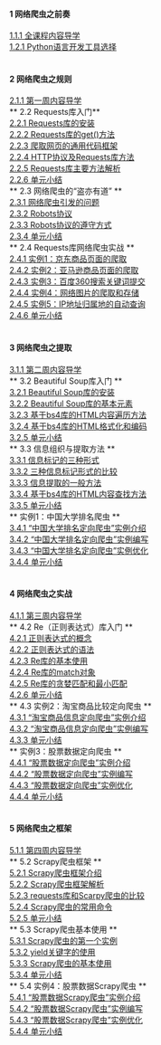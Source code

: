 #### 1 网络爬虫之前奏  
[1.1.1 全课程内容导学](http://v.stu.126.net/mooc-video/nos/mp4/2017/02/28/1005853348_f171329df9a543528f1d3661025dafb4_shd.mp4?ak=99ed7479ee303d1b1361b0ee5a4abcee488ba8975ac3ab59e2f762a89b17554d54fa4aec830542520ea1a4caf265c1aa917f197453fd5e721b09e15b813d89270015e48ffc49c659b128bfe612dda086d65894b8ef217f1626539e3c9eb40879c29b730d22bdcadb1b4f67996129275fa4c38c6336120510aea1ae1790819de86e0fa3e09eeabea1b068b3d9b9b6597acf0c219eb000a69c12ce9d568813365b3e099fcdb77c69ca7cd6141d92c122af )  
[1.2.1 Python语言开发工具选择](http://v.stu.126.net/mooc-video/nos/mp4/2017/02/28/1005857381_359806fd2b7743459a756c23a5bc74f5_shd.mp4?ak=99ed7479ee303d1b1361b0ee5a4abcee488ba8975ac3ab59e2f762a89b17554d50f735b56ff5af1d3fff6b0fba5ce89d0dcfecf63835960a43d311794f003b570015e48ffc49c659b128bfe612dda086d65894b8ef217f1626539e3c9eb40879c29b730d22bdcadb1b4f67996129275fa4c38c6336120510aea1ae1790819de86e0fa3e09eeabea1b068b3d9b9b6597acf0c219eb000a69c12ce9d568813365b3e099fcdb77c69ca7cd6141d92c122af )   
<br>
#### 2 网络爬虫之规则  
[2.1.1 第一周内容导学](http://v.stu.126.net/mooc-video/nos/mp4/2017/02/28/1005857376_8adb233ed5f447618ad06eec04de1c72_shd.mp4?ak=99ed7479ee303d1b1361b0ee5a4abcee488ba8975ac3ab59e2f762a89b17554ddf76a2026e1bfe0c0070f3a7945a86804af0bdd7a1c1a8142b45237805f97b2f0015e48ffc49c659b128bfe612dda086d65894b8ef217f1626539e3c9eb40879c29b730d22bdcadb1b4f67996129275fa4c38c6336120510aea1ae1790819de86e0fa3e09eeabea1b068b3d9b9b6597acf0c219eb000a69c12ce9d568813365b3e099fcdb77c69ca7cd6141d92c122af )   
** 2.2 Requests库入门**  
[2.2.1 Requests库的安装](http://v.stu.126.net/mooc-video/nos/mp4/2017/02/28/1005855329_d558e0dfd0ca4814a53077834ad9e595_shd.mp4?ak=99ed7479ee303d1b1361b0ee5a4abcee488ba8975ac3ab59e2f762a89b17554d2916f6105ae3fe6ce574d12e7a38ba35587be4e9b7d812a70d0c247d4e3a90810015e48ffc49c659b128bfe612dda086d65894b8ef217f1626539e3c9eb40879c29b730d22bdcadb1b4f67996129275fa4c38c6336120510aea1ae1790819de86e0fa3e09eeabea1b068b3d9b9b6597acf0c219eb000a69c12ce9d568813365b3e099fcdb77c69ca7cd6141d92c122af )  
[2.2.2 Requests库的get()方法](http://v.stu.126.net/mooc-video/nos/mp4/2017/02/28/1005857378_2284385e25c94acfa5f5ce4d3c9f6de8_shd.mp4?ak=99ed7479ee303d1b1361b0ee5a4abcee488ba8975ac3ab59e2f762a89b17554dbb328f15913c3c733fb218642f4f581669a60e009c2886bde2a2553f8899dddb0015e48ffc49c659b128bfe612dda086d65894b8ef217f1626539e3c9eb40879c29b730d22bdcadb1b4f67996129275fa4c38c6336120510aea1ae1790819de86e0fa3e09eeabea1b068b3d9b9b6597acf0c219eb000a69c12ce9d568813365b3e099fcdb77c69ca7cd6141d92c122af )  
[2.2.3 爬取网页的通用代码框架](http://v.stu.126.net/mooc-video/nos/mp4/2017/02/28/1005853341_c699790746504590875a4d5988614fdb_shd.mp4?ak=99ed7479ee303d1b1361b0ee5a4abcee488ba8975ac3ab59e2f762a89b17554d04036f9d9731af6f29c8c739f5b50754ba8b13914a7af990bb006fd2f812ed650015e48ffc49c659b128bfe612dda086d65894b8ef217f1626539e3c9eb40879c29b730d22bdcadb1b4f67996129275fa4c38c6336120510aea1ae1790819de86e0fa3e09eeabea1b068b3d9b9b6597acf0c219eb000a69c12ce9d568813365b3e099fcdb77c69ca7cd6141d92c122af )  
[2.2.4 HTTP协议及Requests库方法](http://v.stu.126.net/mooc-video/nos/mp4/2017/02/28/1005856320_42847de8847e4592b5e0ae10862f4039_shd.mp4?ak=99ed7479ee303d1b1361b0ee5a4abcee488ba8975ac3ab59e2f762a89b17554de2cb7beb826664fcbc71ad8f1eeb5c9f2fa8af12b7bb7909cd43d2e964e70c240015e48ffc49c659b128bfe612dda086d65894b8ef217f1626539e3c9eb40879c29b730d22bdcadb1b4f67996129275fa4c38c6336120510aea1ae1790819de86e0fa3e09eeabea1b068b3d9b9b6597acf0c219eb000a69c12ce9d568813365b3e099fcdb77c69ca7cd6141d92c122af )  
[2.2.5 Requests库主要方法解析](http://v.stu.126.net/mooc-video/nos/mp4/2017/02/28/1005857379_520375a9f9834b0f814c61d4dcad1876_shd.mp4?ak=99ed7479ee303d1b1361b0ee5a4abcee488ba8975ac3ab59e2f762a89b17554d1bc13ddc1d395ae4d02b7a64137ad7928d2dd0dbc530b5b304b7733687c4cf5e0015e48ffc49c659b128bfe612dda086d65894b8ef217f1626539e3c9eb40879c29b730d22bdcadb1b4f67996129275fa4c38c6336120510aea1ae1790819de86e0fa3e09eeabea1b068b3d9b9b6597acf0c219eb000a69c12ce9d568813365b3e099fcdb77c69ca7cd6141d92c122af )  
[2.2.6 单元小结](http://v.stu.126.net/mooc-video/nos/mp4/2017/02/28/1005853339_d5ea9d30026148f7a9bd261cd6faf25f_shd.mp4?ak=99ed7479ee303d1b1361b0ee5a4abcee488ba8975ac3ab59e2f762a89b17554d3c9cc42f02afcc9bb7ed3769df60dcc9d3b7907ffae508e857b4e901a7fd10840015e48ffc49c659b128bfe612dda086d65894b8ef217f1626539e3c9eb40879c29b730d22bdcadb1b4f67996129275fa4c38c6336120510aea1ae1790819de86e0fa3e09eeabea1b068b3d9b9b6597acf0c219eb000a69c12ce9d568813365b3e099fcdb77c69ca7cd6141d92c122af )  
** 2.3 网络爬虫的“盗亦有道” **  
[2.3.1 网络爬虫引发的问题](http://v.stu.126.net/mooc-video/nos/mp4/2017/02/28/1005854353_a265d3c93faf4ae4b9e679202f39b3ed_shd.mp4?ak=99ed7479ee303d1b1361b0ee5a4abcee488ba8975ac3ab59e2f762a89b17554d3068ee82854d2d1c1c0186d3fd37f3276d62085ed4ba19237819333141a11fb00015e48ffc49c659b128bfe612dda086d65894b8ef217f1626539e3c9eb40879c29b730d22bdcadb1b4f67996129275fa4c38c6336120510aea1ae1790819de86e0fa3e09eeabea1b068b3d9b9b6597acf0c219eb000a69c12ce9d568813365b3e099fcdb77c69ca7cd6141d92c122af )  
[2.3.2 Robots协议](http://v.stu.126.net/mooc-video/nos/mp4/2017/02/28/1005857382_bb6abc15584b4f449260fc10e8657025_shd.mp4?ak=99ed7479ee303d1b1361b0ee5a4abcee488ba8975ac3ab59e2f762a89b17554d514230db608af85261a0cd30e5c3ec843503b4d74e2867dea48f4cdf314298cd0015e48ffc49c659b128bfe612dda086d65894b8ef217f1626539e3c9eb40879c29b730d22bdcadb1b4f67996129275fa4c38c6336120510aea1ae1790819de86e0fa3e09eeabea1b068b3d9b9b6597acf0c219eb000a69c12ce9d568813365b3e099fcdb77c69ca7cd6141d92c122af )  
[2.3.3 Robots协议的遵守方式](http://v.stu.126.net/mooc-video/nos/mp4/2017/02/28/1005856323_0c8158e96310431e8851274430e61004_shd.mp4?ak=99ed7479ee303d1b1361b0ee5a4abcee488ba8975ac3ab59e2f762a89b17554d32b995a4a7b03a5d3b6637992a630434b44398790868c5da42677e3ae48aa6930015e48ffc49c659b128bfe612dda086d65894b8ef217f1626539e3c9eb40879c29b730d22bdcadb1b4f67996129275fa4c38c6336120510aea1ae1790819de86e0fa3e09eeabea1b068b3d9b9b6597acf0c219eb000a69c12ce9d568813365b3e099fcdb77c69ca7cd6141d92c122af )  
[2.3.4 单元小结](http://v.stu.126.net/mooc-video/nos/mp4/2017/02/28/1005854354_0c0309352b80498297ef879bd718bff5_shd.mp4?ak=99ed7479ee303d1b1361b0ee5a4abcee488ba8975ac3ab59e2f762a89b17554df1280897ab2bdc53bd1ba07d8d46394a38422ad5c0452b87cac359a09e9034da0015e48ffc49c659b128bfe612dda086d65894b8ef217f1626539e3c9eb40879c29b730d22bdcadb1b4f67996129275fa4c38c6336120510aea1ae1790819de86e0fa3e09eeabea1b068b3d9b9b6597acf0c219eb000a69c12ce9d568813365b3e099fcdb77c69ca7cd6141d92c122af )  
** 2.4 Requests库网络爬虫实战 **  
[2.4.1 实例1：京东商品页面的爬取](http://v.stu.126.net/mooc-video/nos/mp4/2017/02/28/1005856315_071b1ad34b3949948a62a810f769d69b_shd.mp4?ak=99ed7479ee303d1b1361b0ee5a4abcee488ba8975ac3ab59e2f762a89b17554dd473dff428f99bfe268043ebb46336e6e8cbd19ecfbe382a8c88c5d62afed4e90015e48ffc49c659b128bfe612dda086d65894b8ef217f1626539e3c9eb40879c29b730d22bdcadb1b4f67996129275fa4c38c6336120510aea1ae1790819de86e0fa3e09eeabea1b068b3d9b9b6597acf0c219eb000a69c12ce9d568813365b3e099fcdb77c69ca7cd6141d92c122af )  
[2.4.2 实例2：亚马逊商品页面的爬取](http://v.stu.126.net/mooc-video/nos/mp4/2017/02/28/1005855332_114989f0e0564d2da321af22d3bb5e19_shd.mp4?ak=99ed7479ee303d1b1361b0ee5a4abcee488ba8975ac3ab59e2f762a89b17554d16b2f1be4e7d4a3870db65d96d5a99356e21cacc1cc7e0098a6ed5d55bedd1ce0015e48ffc49c659b128bfe612dda086d65894b8ef217f1626539e3c9eb40879c29b730d22bdcadb1b4f67996129275fa4c38c6336120510aea1ae1790819de86e0fa3e09eeabea1b068b3d9b9b6597acf0c219eb000a69c12ce9d568813365b3e099fcdb77c69ca7cd6141d92c122af )  
[2.4.3 实例3：百度360搜索关键词提交](http://v.stu.126.net/mooc-video/nos/mp4/2017/02/28/1005856317_0295ef32a945401198b0240589e7c84e_shd.mp4?ak=99ed7479ee303d1b1361b0ee5a4abcee488ba8975ac3ab59e2f762a89b17554d5c3ab45c73678edf1736a86312229e49ab03f4a8b54e91b8c8fab0eb4f321c580015e48ffc49c659b128bfe612dda086d65894b8ef217f1626539e3c9eb40879c29b730d22bdcadb1b4f67996129275fa4c38c6336120510aea1ae1790819de86e0fa3e09eeabea1b068b3d9b9b6597acf0c219eb000a69c12ce9d568813365b3e099fcdb77c69ca7cd6141d92c122af )  
[2.4.4 实例4：网络图片的爬取和存储](http://v.stu.126.net/mooc-video/nos/mp4/2017/02/28/1005853338_286f73d180da4352bb52b18a724161a5_shd.mp4?ak=99ed7479ee303d1b1361b0ee5a4abcee488ba8975ac3ab59e2f762a89b17554d0d5aa374ea74675b01c93fec7b39bd9a30bf903e2d4685d41a876e8a8a16ccf70015e48ffc49c659b128bfe612dda086d65894b8ef217f1626539e3c9eb40879c29b730d22bdcadb1b4f67996129275fa4c38c6336120510aea1ae1790819de86e0fa3e09eeabea1b068b3d9b9b6597acf0c219eb000a69c12ce9d568813365b3e099fcdb77c69ca7cd6141d92c122af )  
[2.4.5 实例5：IP地址归属地的自动查询](http://v.stu.126.net/mooc-video/nos/mp4/2017/02/28/1005855330_c19061df10ee4cd69496dba4292e9ea3_shd.mp4?ak=99ed7479ee303d1b1361b0ee5a4abcee488ba8975ac3ab59e2f762a89b17554d1c658d00a4de7486a744f2a0d50b4602cfb357e7726c51cf6ada1fa389e4ee0f0015e48ffc49c659b128bfe612dda086d65894b8ef217f1626539e3c9eb40879c29b730d22bdcadb1b4f67996129275fa4c38c6336120510aea1ae1790819de86e0fa3e09eeabea1b068b3d9b9b6597acf0c219eb000a69c12ce9d568813365b3e099fcdb77c69ca7cd6141d92c122af )   
[2.4.6 单元小结](http://v.stu.126.net/mooc-video/nos/mp4/2017/02/28/1005858342_d82a5bf6b3a44d21b47d2d9fa1fd6e90_shd.mp4?ak=99ed7479ee303d1b1361b0ee5a4abcee488ba8975ac3ab59e2f762a89b17554d9055bc2f6f036e893e9c15b9fef32e9f0f80c6f0d47d0c6ee515392e159fd3110015e48ffc49c659b128bfe612dda086d65894b8ef217f1626539e3c9eb40879c29b730d22bdcadb1b4f67996129275fa4c38c6336120510aea1ae1790819de86e0fa3e09eeabea1b068b3d9b9b6597acf0c219eb000a69c12ce9d568813365b3e099fcdb77c69ca7cd6141d92c122af )  
<br>
#### 3 网络爬虫之提取
[3.1.1 第二周内容导学](http://v.stu.126.net/mooc-video/nos/mp4/2017/03/07/1005925031_e57cfca5acdc4a528834455e00e933e7_shd.mp4?ak=99ed7479ee303d1b1361b0ee5a4abcee488ba8975ac3ab59e2f762a89b17554d93286923e8be644d5516a1ca2019a5bc5bb5e7ebf711bdd406bcc7b3c16d1fc40015e48ffc49c659b128bfe612dda086d65894b8ef217f1626539e3c9eb40879c29b730d22bdcadb1b4f67996129275fa4c38c6336120510aea1ae1790819de86e0fa3e09eeabea1b068b3d9b9b6597acf0c219eb000a69c12ce9d568813365b3e099fcdb77c69ca7cd6141d92c122af )  
** 3.2 Beautiful Soup库入门 **  
[3.2.1 Beautiful Soup库的安装](http://v.stu.126.net/mooc-video/nos/mp4/2017/03/07/1005930028_f63130cbfb2e4dfe8e142ab7cf620d9d_shd.mp4?ak=99ed7479ee303d1b1361b0ee5a4abcee488ba8975ac3ab59e2f762a89b17554d0725fa90ddb607047f2ddcdf12ee52c6751c8e59380b325269f9b0ffe86401ca0015e48ffc49c659b128bfe612dda086d65894b8ef217f1626539e3c9eb40879c29b730d22bdcadb1b4f67996129275fa4c38c6336120510aea1ae1790819de86e0fa3e09eeabea1b068b3d9b9b6597acf0c219eb000a69c12ce9d568813365b3e099fcdb77c69ca7cd6141d92c122af )  
[3.2.2 Beautiful Soup库的基本元素](http://v.stu.126.net/mooc-video/nos/mp4/2017/03/07/1005927026_ac3dce58279848a09f3713b660916ae7_shd.mp4?ak=99ed7479ee303d1b1361b0ee5a4abcee488ba8975ac3ab59e2f762a89b17554df12504aacd965c696170e3f3458927929b2b6089da8524143b597009887cc1210015e48ffc49c659b128bfe612dda086d65894b8ef217f1626539e3c9eb40879c29b730d22bdcadb1b4f67996129275fa4c38c6336120510aea1ae1790819de86e0fa3e09eeabea1b068b3d9b9b6597acf0c219eb000a69c12ce9d568813365b3e099fcdb77c69ca7cd6141d92c122af )  
[3.2.3 基于bs4库的HTML内容遍历方法](http://v.stu.126.net/mooc-video/nos/mp4/2017/03/07/1005930032_13790179d6b0486091aed644312e8c72_shd.mp4?ak=99ed7479ee303d1b1361b0ee5a4abcee488ba8975ac3ab59e2f762a89b17554d4818215f727c4590437f4fe3923653d0fd4bf229d41cb45d5bbd3f69bec864bd0015e48ffc49c659b128bfe612dda086d65894b8ef217f1626539e3c9eb40879c29b730d22bdcadb1b4f67996129275fa4c38c6336120510aea1ae1790819de86e0fa3e09eeabea1b068b3d9b9b6597acf0c219eb000a69c12ce9d568813365b3e099fcdb77c69ca7cd6141d92c122af )  
[3.2.4 基于bs4库的HTML格式化和编码](http://v.stu.126.net/mooc-video/nos/mp4/2017/03/07/1005929019_1940faa83cd74dc0be9e0561bcc7dd5e_shd.mp4?ak=99ed7479ee303d1b1361b0ee5a4abcee488ba8975ac3ab59e2f762a89b17554d60e4a9613eb6e37ed7840989729b087f245884fb583bcd8e81f4e21915be30c50015e48ffc49c659b128bfe612dda086d65894b8ef217f1626539e3c9eb40879c29b730d22bdcadb1b4f67996129275fa4c38c6336120510aea1ae1790819de86e0fa3e09eeabea1b068b3d9b9b6597acf0c219eb000a69c12ce9d568813365b3e099fcdb77c69ca7cd6141d92c122af )  
[3.2.5 单元小结](http://v.stu.126.net/mooc-video/nos/mp4/2017/03/07/1005925034_6c48cb9fdf544e15bd09d41c0f7c59ad_shd.mp4?ak=99ed7479ee303d1b1361b0ee5a4abcee488ba8975ac3ab59e2f762a89b17554daa1240ea35cef81d0338439271156525fcbd59e9bfd6bb2ef9754496986a57240015e48ffc49c659b128bfe612dda086d65894b8ef217f1626539e3c9eb40879c29b730d22bdcadb1b4f67996129275fa4c38c6336120510aea1ae1790819de86e0fa3e09eeabea1b068b3d9b9b6597acf0c219eb000a69c12ce9d568813365b3e099fcdb77c69ca7cd6141d92c122af )  
** 3.3 信息组织与提取方法 **  
[3.3.1 信息标记的三种形式](http://v.stu.126.net/mooc-video/nos/mp4/2017/03/07/1005930031_f581cb3628f943b08d8ddfbd311cd114_shd.mp4?ak=99ed7479ee303d1b1361b0ee5a4abcee1c7fbabd780ec4d37af6b07cfb6a89359bafb9859329a867a313c875f97e1af7466f7b0197d1b963d7231274befd347e0015e48ffc49c659b128bfe612dda086d65894b8ef217f1626539e3c9eb40879c29b730d22bdcadb1b4f67996129275fa4c38c6336120510aea1ae1790819de86e0fa3e09eeabea1b068b3d9b9b6597acf0c219eb000a69c12ce9d568813365b3e099fcdb77c69ca7cd6141d92c122af )  
[3.3.2 三种信息标记形式的比较](http://v.stu.126.net/mooc-video/nos/mp4/2017/03/07/1005926033_965dfdac04f74b16930cf00dda21ce48_shd.mp4?ak=99ed7479ee303d1b1361b0ee5a4abcee1c7fbabd780ec4d37af6b07cfb6a89353fb5867172ba902439b89ae932c01b1746702399e968519ee103f0a7f3ea48570015e48ffc49c659b128bfe612dda086d65894b8ef217f1626539e3c9eb40879c29b730d22bdcadb1b4f67996129275fa4c38c6336120510aea1ae1790819de86e0fa3e09eeabea1b068b3d9b9b6597acf0c219eb000a69c12ce9d568813365b3e099fcdb77c69ca7cd6141d92c122af )  
[3.3.3 信息提取的一般方法](http://v.stu.126.net/mooc-video/nos/mp4/2017/03/07/1005925039_94410d54043144ab827d81dcbc8cf84b_shd.mp4?ak=99ed7479ee303d1b1361b0ee5a4abcee1c7fbabd780ec4d37af6b07cfb6a8935a023f7e1290a9f423c2eaf78dfac564f96c16a17362842704843a6db1f8807060015e48ffc49c659b128bfe612dda086d65894b8ef217f1626539e3c9eb40879c29b730d22bdcadb1b4f67996129275fa4c38c6336120510aea1ae1790819de86e0fa3e09eeabea1b068b3d9b9b6597acf0c219eb000a69c12ce9d568813365b3e099fcdb77c69ca7cd6141d92c122af )  
[3.3.4 基于bs4库的HTML内容查找方法](http://v.stu.126.net/mooc-video/nos/mp4/2017/03/07/1005926034_cbc3e80d4e20437ba300c88ece789d42_shd.mp4?ak=99ed7479ee303d1b1361b0ee5a4abcee1c7fbabd780ec4d37af6b07cfb6a893579ba4ae72bc45c69d1ef381c57987a0d3bfb1c1cda33f1926f9b67624b5d52ca0015e48ffc49c659b128bfe612dda086d65894b8ef217f1626539e3c9eb40879c29b730d22bdcadb1b4f67996129275fa4c38c6336120510aea1ae1790819de86e0fa3e09eeabea1b068b3d9b9b6597acf0c219eb000a69c12ce9d568813365b3e099fcdb77c69ca7cd6141d92c122af )  
[3.3.5 单元小结](http://v.stu.126.net/mooc-video/nos/mp4/2017/03/07/1005926032_2971eea044a142e6bf6523b86b23c021_shd.mp4?ak=99ed7479ee303d1b1361b0ee5a4abcee1c7fbabd780ec4d37af6b07cfb6a8935fd0b579de6dc8e7d5f02c78bfb3922d48cd9183801e497609822c4cd15bfac990015e48ffc49c659b128bfe612dda086d65894b8ef217f1626539e3c9eb40879c29b730d22bdcadb1b4f67996129275fa4c38c6336120510aea1ae1790819de86e0fa3e09eeabea1b068b3d9b9b6597acf0c219eb000a69c12ce9d568813365b3e099fcdb77c69ca7cd6141d92c122af )  
** 实例1：中国大学排名爬虫 **  
[3.4.1 “中国大学排名定向爬虫”实例介绍](http://v.stu.126.net/mooc-video/nos/mp4/2017/03/07/1005929021_e607c060f1dd4207afe025f8e77fc27d_shd.mp4?ak=99ed7479ee303d1b1361b0ee5a4abcee1c7fbabd780ec4d37af6b07cfb6a8935eaa64007ad0bf689964f06f76f32f647c2ca4743a0209f96cab328f74e5176b20015e48ffc49c659b128bfe612dda086d65894b8ef217f1626539e3c9eb40879c29b730d22bdcadb1b4f67996129275fa4c38c6336120510aea1ae1790819de86e0fa3e09eeabea1b068b3d9b9b6597acf0c219eb000a69c12ce9d568813365b3e099fcdb77c69ca7cd6141d92c122af )  
[3.4.2 “中国大学排名定向爬虫”实例编写](http://v.stu.126.net/mooc-video/nos/mp4/2017/03/07/1005930033_bc23000be4f842b68de86ceac0c0fb79_shd.mp4?ak=99ed7479ee303d1b1361b0ee5a4abcee1c7fbabd780ec4d37af6b07cfb6a8935b51ac1946b6f9ddb5203496a2e72e2f0234ab69026703230484693b9495112190015e48ffc49c659b128bfe612dda086d65894b8ef217f1626539e3c9eb40879c29b730d22bdcadb1b4f67996129275fa4c38c6336120510aea1ae1790819de86e0fa3e09eeabea1b068b3d9b9b6597acf0c219eb000a69c12ce9d568813365b3e099fcdb77c69ca7cd6141d92c122af )  
[3.4.3 “中国大学排名定向爬虫”实例优化](http://v.stu.126.net/mooc-video/nos/mp4/2017/03/07/1005929020_392f31625d0d472f832ba63dc3de2e3c_shd.mp4?ak=99ed7479ee303d1b1361b0ee5a4abcee1c7fbabd780ec4d37af6b07cfb6a89357cd33e56a241ba2cc3ac66f7b68c725ac28d0b263d57c9eedf960b6d6c9b08140015e48ffc49c659b128bfe612dda086d65894b8ef217f1626539e3c9eb40879c29b730d22bdcadb1b4f67996129275fa4c38c6336120510aea1ae1790819de86e0fa3e09eeabea1b068b3d9b9b6597acf0c219eb000a69c12ce9d568813365b3e099fcdb77c69ca7cd6141d92c122af )  
[3.4.4 单元小结](http://v.stu.126.net/mooc-video/nos/mp4/2017/03/07/1005927024_24df1ae0f23645c9a34478a3ccacd89c_shd.mp4?ak=99ed7479ee303d1b1361b0ee5a4abcee1c7fbabd780ec4d37af6b07cfb6a8935fd1f7db029a8b9efcacb0b21b325a61ecf8401218be25891a8def2eac30796500015e48ffc49c659b128bfe612dda086d65894b8ef217f1626539e3c9eb40879c29b730d22bdcadb1b4f67996129275fa4c38c6336120510aea1ae1790819de86e0fa3e09eeabea1b068b3d9b9b6597acf0c219eb000a69c12ce9d568813365b3e099fcdb77c69ca7cd6141d92c122af )  
<br>
#### 4 网络爬虫之实战
[4.1.1 第三周内容导学](http://v.stu.126.net/mooc-video/nos/mp4/2017/03/14/1005985001_9ac20b8cb14a41cabf0cae00cb183926_shd.mp4?ak=99ed7479ee303d1b1361b0ee5a4abcee1c7fbabd780ec4d37af6b07cfb6a8935ccba34c44af1bb0a8a1ec90d998934b35e934bcd231fd88442b59d10a2556a7b0015e48ffc49c659b128bfe612dda086d65894b8ef217f1626539e3c9eb40879c29b730d22bdcadb1b4f67996129275fa4c38c6336120510aea1ae1790819de86e0fa3e09eeabea1b068b3d9b9b6597acf0c219eb000a69c12ce9d568813365b3e099fcdb77c69ca7cd6141d92c122af )  
** 4.2 Re（正则表达式）库入门 **  
[4.2.1 正则表达式的概念](http://v.stu.126.net/mooc-video/nos/mp4/2017/03/14/1005975004_ce8b4d5f0b5e413f95139aef54d76608_shd.mp4?ak=99ed7479ee303d1b1361b0ee5a4abcee1c7fbabd780ec4d37af6b07cfb6a8935c80524d6a0f33a76e9cf19ecfd003ee94588ec4c4e971d839528db0aa0819ebb0015e48ffc49c659b128bfe612dda086d65894b8ef217f1626539e3c9eb40879c29b730d22bdcadb1b4f67996129275fa4c38c6336120510aea1ae1790819de86e0fa3e09eeabea1b068b3d9b9b6597acf0c219eb000a69c12ce9d568813365b3e099fcdb77c69ca7cd6141d92c122af )  
[4.2.2 正则表达式的语法](http://v.stu.126.net/mooc-video/nos/mp4/2017/03/14/1005987002_d2b61fcb3856419c9c2ecbbb88e63c6f_shd.mp4?ak=99ed7479ee303d1b1361b0ee5a4abcee1c7fbabd780ec4d37af6b07cfb6a8935293ccf6b2eb6fa1d9fd4bf5c642716da790eb55627d9d8a6a7b787ffedf3b0ec0015e48ffc49c659b128bfe612dda086d65894b8ef217f1626539e3c9eb40879c29b730d22bdcadb1b4f67996129275fa4c38c6336120510aea1ae1790819de86e0fa3e09eeabea1b068b3d9b9b6597acf0c219eb000a69c12ce9d568813365b3e099fcdb77c69ca7cd6141d92c122af )  
[4.2.3 Re库的基本使用](http://v.stu.126.net/mooc-video/nos/mp4/2017/03/14/1005975007_fffb8be0196445929d2855d81d8d814a_shd.mp4?ak=99ed7479ee303d1b1361b0ee5a4abcee1c7fbabd780ec4d37af6b07cfb6a893567c575bf60ff7dcc6b93e2ece8b561e87689539fb9742b8a8802066e3f42b42b0015e48ffc49c659b128bfe612dda086d65894b8ef217f1626539e3c9eb40879c29b730d22bdcadb1b4f67996129275fa4c38c6336120510aea1ae1790819de86e0fa3e09eeabea1b068b3d9b9b6597acf0c219eb000a69c12ce9d568813365b3e099fcdb77c69ca7cd6141d92c122af )  
[4.2.4 Re库的match对象](http://v.stu.126.net/mooc-video/nos/mp4/2017/03/14/1005985003_28e93150edbb46dfb8356fcc3f0e8463_shd.mp4?ak=99ed7479ee303d1b1361b0ee5a4abcee1c7fbabd780ec4d37af6b07cfb6a89359b0ea4fe244c090c15d53cd5578d36f526003dfd967ea4f130a856a9105c48c70015e48ffc49c659b128bfe612dda086d65894b8ef217f1626539e3c9eb40879c29b730d22bdcadb1b4f67996129275fa4c38c6336120510aea1ae1790819de86e0fa3e09eeabea1b068b3d9b9b6597acf0c219eb000a69c12ce9d568813365b3e099fcdb77c69ca7cd6141d92c122af )  
[4.2.5 Re库的贪婪匹配和最小匹配](http://v.stu.126.net/mooc-video/nos/mp4/2017/03/14/1005986001_5db45ae3c73d4720b4adb4fbb2d46288_shd.mp4?ak=99ed7479ee303d1b1361b0ee5a4abcee1c7fbabd780ec4d37af6b07cfb6a8935e82276918ca3b334ec28abe74fa8cef483b56985f9fc87c09f0effed0da71aec0015e48ffc49c659b128bfe612dda086d65894b8ef217f1626539e3c9eb40879c29b730d22bdcadb1b4f67996129275fa4c38c6336120510aea1ae1790819de86e0fa3e09eeabea1b068b3d9b9b6597acf0c219eb000a69c12ce9d568813365b3e099fcdb77c69ca7cd6141d92c122af )  
[4.2.6 单元小结](http://v.stu.126.net/mooc-video/nos/mp4/2017/03/14/1005985002_ebd1623b69d44c5bb9a616d318f8fd48_shd.mp4?ak=99ed7479ee303d1b1361b0ee5a4abcee1c7fbabd780ec4d37af6b07cfb6a8935a457a4eac9e1d14972df2f39dccda4cf8b24837cdefd163e2bd180f9f5fbcd160015e48ffc49c659b128bfe612dda086d65894b8ef217f1626539e3c9eb40879c29b730d22bdcadb1b4f67996129275fa4c38c6336120510aea1ae1790819de86e0fa3e09eeabea1b068b3d9b9b6597acf0c219eb000a69c12ce9d568813365b3e099fcdb77c69ca7cd6141d92c122af )  
** 4.3 实例2：淘宝商品比较定向爬虫 **  
[4.3.1 “淘宝商品信息定向爬虫”实例介绍](http://v.stu.126.net/mooc-video/nos/mp4/2017/03/14/1005976004_78d7c29533584801a32eb29b01f6dad7_shd.mp4?ak=99ed7479ee303d1b1361b0ee5a4abcee1c7fbabd780ec4d37af6b07cfb6a89354f68385fa3be91f3cad68cef74cbd75e49b5b5d744315e9e0c4087ec6743ed4d0015e48ffc49c659b128bfe612dda086d65894b8ef217f1626539e3c9eb40879c29b730d22bdcadb1b4f67996129275fa4c38c6336120510aea1ae1790819de86e0fa3e09eeabea1b068b3d9b9b6597acf0c219eb000a69c12ce9d568813365b3e099fcdb77c69ca7cd6141d92c122af )  
[4.3.2 “淘宝商品信息定向爬虫”实例编写](http://v.stu.126.net/mooc-video/nos/mp4/2017/03/14/1005981002_3e917c9366294bcab98653c6f83916ad_shd.mp4?ak=99ed7479ee303d1b1361b0ee5a4abcee1c7fbabd780ec4d37af6b07cfb6a89352d7c6ea0d3d47d48b3c7a285e043ffb6ba65ba2aaf3a7c619d2e6903af899a720015e48ffc49c659b128bfe612dda086d65894b8ef217f1626539e3c9eb40879c29b730d22bdcadb1b4f67996129275fa4c38c6336120510aea1ae1790819de86e0fa3e09eeabea1b068b3d9b9b6597acf0c219eb000a69c12ce9d568813365b3e099fcdb77c69ca7cd6141d92c122af )  
[4.3.3 单元小结](http://v.stu.126.net/mooc-video/nos/mp4/2017/03/14/1005975006_92ed2a4f34904366b7cad3168f9316c8_shd.mp4?ak=99ed7479ee303d1b1361b0ee5a4abcee1c7fbabd780ec4d37af6b07cfb6a8935491ee0dccff90b0aaa9759fef5d235e4981632f90f3e9bce80d17ee2c25eaf8a0015e48ffc49c659b128bfe612dda086d65894b8ef217f1626539e3c9eb40879c29b730d22bdcadb1b4f67996129275fa4c38c6336120510aea1ae1790819de86e0fa3e09eeabea1b068b3d9b9b6597acf0c219eb000a69c12ce9d568813365b3e099fcdb77c69ca7cd6141d92c122af )  
** 实例3：股票数据定向爬虫 **  
[4.4.1 “股票数据定向爬虫”实例介绍](http://v.stu.126.net/mooc-video/nos/mp4/2017/03/14/1005985004_a3b088e23b67426caf79d1c25f411afc_shd.mp4?ak=99ed7479ee303d1b1361b0ee5a4abcee1c7fbabd780ec4d37af6b07cfb6a89351c658d00a4de7486a744f2a0d50b4602d209b4edad10a78bf5baf9dfa5e806860015e48ffc49c659b128bfe612dda086d65894b8ef217f1626539e3c9eb40879c29b730d22bdcadb1b4f67996129275fa4c38c6336120510aea1ae1790819de86e0fa3e09eeabea1b068b3d9b9b6597acf0c219eb000a69c12ce9d568813365b3e099fcdb77c69ca7cd6141d92c122af )  
[4.4.2 “股票数据定向爬虫”实例编写](http://v.stu.126.net/mooc-video/nos/mp4/2017/03/14/1005976005_6876a2c8de5748dab55165e17f8bf42f_shd.mp4?ak=99ed7479ee303d1b1361b0ee5a4abcee1c7fbabd780ec4d37af6b07cfb6a8935f0587ebacc2d13918dbe661a6acd9b2dc79cba23492f32fa4a99a0751cf46d4a0015e48ffc49c659b128bfe612dda086d65894b8ef217f1626539e3c9eb40879c29b730d22bdcadb1b4f67996129275fa4c38c6336120510aea1ae1790819de86e0fa3e09eeabea1b068b3d9b9b6597acf0c219eb000a69c12ce9d568813365b3e099fcdb77c69ca7cd6141d92c122af )  
[4.4.3 “股票数据定向爬虫”实例优化](http://v.stu.126.net/mooc-video/nos/mp4/2017/03/14/1005975005_9bc762f24e5146c390be26de5e0254f5_shd.mp4?ak=99ed7479ee303d1b1361b0ee5a4abcee1c7fbabd780ec4d37af6b07cfb6a8935f41e7a81a87772b4218f552e65cdd88eb53b7347a4ede27ccadfe20ec1f703750015e48ffc49c659b128bfe612dda086d65894b8ef217f1626539e3c9eb40879c29b730d22bdcadb1b4f67996129275fa4c38c6336120510aea1ae1790819de86e0fa3e09eeabea1b068b3d9b9b6597acf0c219eb000a69c12ce9d568813365b3e099fcdb77c69ca7cd6141d92c122af )  
[4.4.4 单元小结](http://v.stu.126.net/mooc-video/nos/mp4/2017/03/14/1005987001_683e6576c1a34355a6913c94638a9956_shd.mp4?ak=99ed7479ee303d1b1361b0ee5a4abcee1c7fbabd780ec4d37af6b07cfb6a89351e6e16bf86a93b8739d7dd451191a853c8fdc25cc00d009290092f6b963a662f0015e48ffc49c659b128bfe612dda086d65894b8ef217f1626539e3c9eb40879c29b730d22bdcadb1b4f67996129275fa4c38c6336120510aea1ae1790819de86e0fa3e09eeabea1b068b3d9b9b6597acf0c219eb000a69c12ce9d568813365b3e099fcdb77c69ca7cd6141d92c122af )  
<br>
#### 5 网络爬虫之框架
[5.1.1 第四周内容导学](http://v.stu.126.net/mooc-video/nos/mp4/2017/03/20/1006000306_f6bd662fcb284c4b900bf23c59749189_shd.mp4?ak=99ed7479ee303d1b1361b0ee5a4abcee1c7fbabd780ec4d37af6b07cfb6a893586e9739728c3f485293796589bc2672018c949ac06a91ade068e3031d8cb47840015e48ffc49c659b128bfe612dda086d65894b8ef217f1626539e3c9eb40879c29b730d22bdcadb1b4f67996129275fa4c38c6336120510aea1ae1790819de86e0fa3e09eeabea1b068b3d9b9b6597acf0c219eb000a69c12ce9d568813365b3e099fcdb77c69ca7cd6141d92c122af )  
** 5.2 Scrapy爬虫框架 **  
[5.2.1 Scrapy爬虫框架介绍](http://v.stu.126.net/mooc-video/nos/mp4/2017/03/21/1006030002_1201422c587441c0a4b4ab3ec0e3f144_shd.mp4?ak=99ed7479ee303d1b1361b0ee5a4abcee1c7fbabd780ec4d37af6b07cfb6a89357e3e76eec6e55e7aa4d8fed1688b5813bb352db90bc2296e61f1e3d02b429fa90015e48ffc49c659b128bfe612dda086d65894b8ef217f1626539e3c9eb40879c29b730d22bdcadb1b4f67996129275fa4c38c6336120510aea1ae1790819de86e0fa3e09eeabea1b068b3d9b9b6597acf0c219eb000a69c12ce9d568813365b3e099fcdb77c69ca7cd6141d92c122af )  
[5.2.2 Scrapy爬虫框架解析](http://v.stu.126.net/mooc-video/nos/mp4/2017/03/21/1006029003_48cb522ed653449ea7ef93f6bc0e3847_shd.mp4?ak=99ed7479ee303d1b1361b0ee5a4abcee1c7fbabd780ec4d37af6b07cfb6a893501e046d05f158c6ca463a8172f533cfa089c4c54e6e81e54bcf70e611fec50b20015e48ffc49c659b128bfe612dda086d65894b8ef217f1626539e3c9eb40879c29b730d22bdcadb1b4f67996129275fa4c38c6336120510aea1ae1790819de86e0fa3e09eeabea1b068b3d9b9b6597acf0c219eb000a69c12ce9d568813365b3e099fcdb77c69ca7cd6141d92c122af )  
[5.2.3 requests库和Scarpy爬虫的比较](http://v.stu.126.net/mooc-video/nos/mp4/2017/03/21/1006032001_d93ac13e52fe422bba87cc127608ee7c_shd.mp4?ak=99ed7479ee303d1b1361b0ee5a4abcee1c7fbabd780ec4d37af6b07cfb6a8935d53a1e165325c50531a8f8e2d278622288a4c70401511a6421c99f4a24ea776c0015e48ffc49c659b128bfe612dda086d65894b8ef217f1626539e3c9eb40879c29b730d22bdcadb1b4f67996129275fa4c38c6336120510aea1ae1790819de86e0fa3e09eeabea1b068b3d9b9b6597acf0c219eb000a69c12ce9d568813365b3e099fcdb77c69ca7cd6141d92c122af )  
[5.2.4 Scrapy爬虫的常用命令](http://v.stu.126.net/mooc-video/nos/mp4/2017/03/21/1006028002_11d6e4732d2f460caa3ca812dba646d8_shd.mp4?ak=99ed7479ee303d1b1361b0ee5a4abcee1c7fbabd780ec4d37af6b07cfb6a8935de8610df2a9b68696ad4804ce85db9c2de2a2159649e7a0680a06d7cc8b3c6e10015e48ffc49c659b128bfe612dda086d65894b8ef217f1626539e3c9eb40879c29b730d22bdcadb1b4f67996129275fa4c38c6336120510aea1ae1790819de86e0fa3e09eeabea1b068b3d9b9b6597acf0c219eb000a69c12ce9d568813365b3e099fcdb77c69ca7cd6141d92c122af )  
[5.2.5 单元小结](http://v.stu.126.net/mooc-video/nos/mp4/2017/03/21/1006028001_af9aa573fbf24ff391f65a8e8f514716_shd.mp4?ak=99ed7479ee303d1b1361b0ee5a4abceeecd684d99213e6d9ab5dc72b253f1e1ddc6118c3b7de0ad60dda31fc8bf4dc2c5b50f2f9791a20de6d9e0a7b6ce171b10015e48ffc49c659b128bfe612dda086d65894b8ef217f1626539e3c9eb40879c29b730d22bdcadb1b4f67996129275fa4c38c6336120510aea1ae1790819de86e0fa3e09eeabea1b068b3d9b9b6597acf0c219eb000a69c12ce9d568813365b3e099fcdb77c69ca7cd6141d92c122af )  
** 5.3 Scrapy爬虫基本使用 **  
[5.3.1 Scrapy爬虫的第一个实例](http://v.stu.126.net/mooc-video/nos/mp4/2017/03/21/1006032004_3483b504aac949e4a32c28f9a0859a37_shd.mp4?ak=99ed7479ee303d1b1361b0ee5a4abceeecd684d99213e6d9ab5dc72b253f1e1d0f7afc0db0728d9e96777d2c815f9fdf711898a47cbcc330520ae7f2ebc64ac80015e48ffc49c659b128bfe612dda086d65894b8ef217f1626539e3c9eb40879c29b730d22bdcadb1b4f67996129275fa4c38c6336120510aea1ae1790819de86e0fa3e09eeabea1b068b3d9b9b6597acf0c219eb000a69c12ce9d568813365b3e099fcdb77c69ca7cd6141d92c122af )  
[5.3.2 yield关键字的使用](http://v.stu.126.net/mooc-video/nos/mp4/2017/03/21/1006032002_29bf3dec0eaf4777aab0a907abdb2448_shd.mp4?ak=99ed7479ee303d1b1361b0ee5a4abceeecd684d99213e6d9ab5dc72b253f1e1d191028b5747dd839e3f64c8fc37f61c1f516d3c8c806e8c27af5f2beac722a7b0015e48ffc49c659b128bfe612dda086d65894b8ef217f1626539e3c9eb40879c29b730d22bdcadb1b4f67996129275fa4c38c6336120510aea1ae1790819de86e0fa3e09eeabea1b068b3d9b9b6597acf0c219eb000a69c12ce9d568813365b3e099fcdb77c69ca7cd6141d92c122af )  
[5.3.3 Scrapy爬虫的基本使用](http://v.stu.126.net/mooc-video/nos/mp4/2017/03/21/1006030003_e11b4f8901f84ec29ff2e6dc6319f627_shd.mp4?ak=99ed7479ee303d1b1361b0ee5a4abceeecd684d99213e6d9ab5dc72b253f1e1d534605a3a3ae7e7d1849af46cdc717c15f363908fe4e7798e00088909cc8d7cc0015e48ffc49c659b128bfe612dda086d65894b8ef217f1626539e3c9eb40879c29b730d22bdcadb1b4f67996129275fa4c38c6336120510aea1ae1790819de86e0fa3e09eeabea1b068b3d9b9b6597acf0c219eb000a69c12ce9d568813365b3e099fcdb77c69ca7cd6141d92c122af )  
[5.3.4 单元小结](http://v.stu.126.net/mooc-video/nos/mp4/2017/03/21/1006029001_b156580e0a154117bdbf3aeee8ee3dc0_shd.mp4?ak=99ed7479ee303d1b1361b0ee5a4abceeecd684d99213e6d9ab5dc72b253f1e1dafabc5d583beb55628f3ac589081c56d90e3f3dffeb22417a35b6bcc187819c40015e48ffc49c659b128bfe612dda086d65894b8ef217f1626539e3c9eb40879c29b730d22bdcadb1b4f67996129275fa4c38c6336120510aea1ae1790819de86e0fa3e09eeabea1b068b3d9b9b6597acf0c219eb000a69c12ce9d568813365b3e099fcdb77c69ca7cd6141d92c122af )  
** 5.4 实例4：股票数据Scrapy爬虫 **  
[5.4.1 “股票数据Scrapy爬虫”实例介绍](http://v.stu.126.net/mooc-video/nos/mp4/2017/03/21/1006030001_e10ba740b5d542d6b802f2895fe3d6a2_shd.mp4?ak=99ed7479ee303d1b1361b0ee5a4abceeecd684d99213e6d9ab5dc72b253f1e1dde88eda9a1f19549f75a9f7c17e6d3d0d99b1bca9d6202ea063f8a92fe72c0580015e48ffc49c659b128bfe612dda086d65894b8ef217f1626539e3c9eb40879c29b730d22bdcadb1b4f67996129275fa4c38c6336120510aea1ae1790819de86e0fa3e09eeabea1b068b3d9b9b6597acf0c219eb000a69c12ce9d568813365b3e099fcdb77c69ca7cd6141d92c122af )  
[5.4.2 “股票数据Scrapy爬虫”实例编写](http://v.stu.126.net/mooc-video/nos/mp4/2017/03/21/1006030004_4f3f71e0732e43b19b44f31a7577f03a_shd.mp4?ak=99ed7479ee303d1b1361b0ee5a4abceeecd684d99213e6d9ab5dc72b253f1e1d838fb521efb7aae142207cee0ab8a2ade3c21b7cd36589bd581b5450963dab0a0015e48ffc49c659b128bfe612dda086d65894b8ef217f1626539e3c9eb40879c29b730d22bdcadb1b4f67996129275fa4c38c6336120510aea1ae1790819de86e0fa3e09eeabea1b068b3d9b9b6597acf0c219eb000a69c12ce9d568813365b3e099fcdb77c69ca7cd6141d92c122af )  
[5.4.3 “股票数据Scrapy爬虫”实例优化](http://v.stu.126.net/mooc-video/nos/mp4/2017/03/21/1006029002_fe35984e0f8640ca831d9f63a582eeeb_shd.mp4?ak=99ed7479ee303d1b1361b0ee5a4abceeecd684d99213e6d9ab5dc72b253f1e1dab02d65262b901ee4cc4d4f08bb1722e09e5ec585d92c32597029084cd085fe70015e48ffc49c659b128bfe612dda086d65894b8ef217f1626539e3c9eb40879c29b730d22bdcadb1b4f67996129275fa4c38c6336120510aea1ae1790819de86e0fa3e09eeabea1b068b3d9b9b6597acf0c219eb000a69c12ce9d568813365b3e099fcdb77c69ca7cd6141d92c122af )  
[5.4.4 单元小结](http://v.stu.126.net/mooc-video/nos/mp4/2017/03/21/1006031001_5da5944328ee4221b00ec31407704df2_shd.mp4?ak=99ed7479ee303d1b1361b0ee5a4abceeecd684d99213e6d9ab5dc72b253f1e1dd8e94d58fa023953f992fd46032578d086443d8ae7d649a34a65a204ff7840ad0015e48ffc49c659b128bfe612dda086d65894b8ef217f1626539e3c9eb40879c29b730d22bdcadb1b4f67996129275fa4c38c6336120510aea1ae1790819de86e0fa3e09eeabea1b068b3d9b9b6597acf0c219eb000a69c12ce9d568813365b3e099fcdb77c69ca7cd6141d92c122af )
